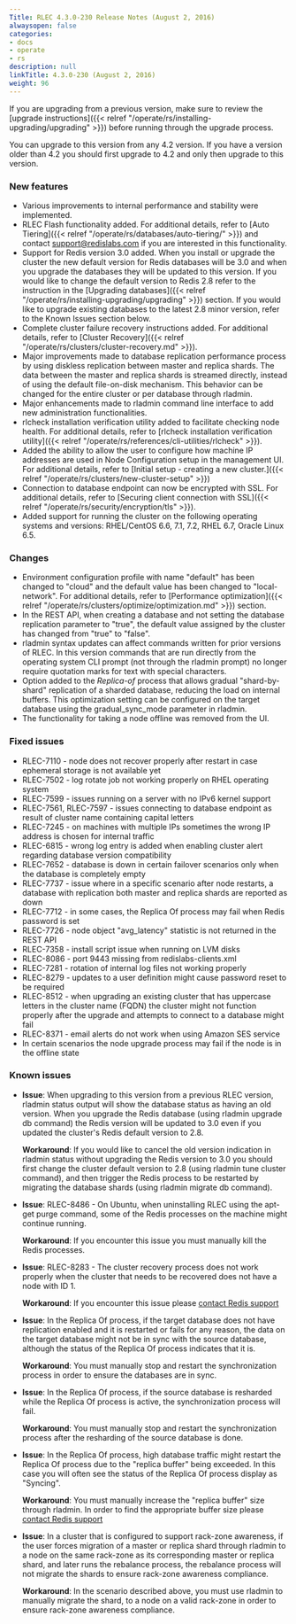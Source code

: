```yaml
---
Title: RLEC 4.3.0-230 Release Notes (August 2, 2016)
alwaysopen: false
categories:
- docs
- operate
- rs
description: null
linkTitle: 4.3.0-230 (August 2, 2016)
weight: 96
---
```

If you are upgrading from a previous version, make sure to review the
[upgrade
instructions]({{< relref "/operate/rs/installing-upgrading/upgrading" >}})
before running through the upgrade process.

You can upgrade to this version from any 4.2 version. If you have a
version older than 4.2 you should first upgrade to 4.2 and only then
upgrade to this version.

### New features

- Various improvements to internal performance and stability were
    implemented.
- RLEC Flash functionality added. For additional details, refer to
    [Auto Tiering]({{< relref "/operate/rs/databases/auto-tiering/" >}})
    and contact <support@redislabs.com> if you are interested in this
    functionality.
- Support for Redis version 3.0 added. When you install or upgrade the
    cluster the new default version for Redis databases will be 3.0 and
    when you upgrade the databases they will be updated to this version.
    If you would like to change the default version to Redis 2.8 refer
    to the instruction in the [Upgrading
    databases]({{< relref "/operate/rs/installing-upgrading/upgrading" >}})
    section. If you would like to upgrade existing databases to the
    latest 2.8 minor version, refer to the Known Issues section below.
- Complete cluster failure recovery instructions added. For additional
    details, refer to [Cluster
    Recovery]({{< relref "/operate/rs/clusters/cluster-recovery.md" >}}).
- Major improvements made to database replication performance process
    by using diskless replication between master and replica shards. The
    data between the master and replica shards is streamed directly,
    instead of using the default file-on-disk mechanism. This behavior
    can be changed for the entire cluster or per database through
    rladmin.
- Major enhancements made to rladmin command line interface to add new
    administration functionalities.
- rlcheck installation verification utility added to facilitate
    checking node health. For additional details, refer to [rlcheck
    installation verification
    utility]({{< relref "/operate/rs/references/cli-utilities/rlcheck" >}}).
- Added the ability to allow the user to configure how machine IP
    addresses are used in Node Configuration setup in the management UI.
    For additional details, refer to [Initial setup - creating a new
    cluster.]({{< relref "/operate/rs/clusters/new-cluster-setup" >}})
- Connection to database endpoint can now be encrypted with SSL. For
    additional details, refer to [Securing client connection with
    SSL]({{< relref "/operate/rs/security/encryption/tls" >}}).
- Added support for running the cluster on the following operating
    systems and versions: RHEL/CentOS 6.6, 7.1, 7.2, RHEL 6.7, Oracle
    Linux 6.5.

### Changes

- Environment configuration profile with name "default" has been
    changed to "cloud" and the default value has been changed to
    "local-network". For additional details, refer to [Performance
    optimization]({{< relref "/operate/rs/clusters/optimize/optimization.md" >}})
    section.
- In the REST API, when creating a database and not setting the
    database replication parameter to "true", the default value assigned
    by the cluster has changed from "true" to "false".
- rladmin syntax updates can affect commands written for prior
    versions of RLEC. In this version commands that are run directly
    from the operating system CLI prompt (not through the rladmin
    prompt) no longer require quotation marks for text with special
    characters.
- Option added to the *Replica-of* process that allows gradual
    "shard-by- shard" replication of a sharded database, reducing the
    load on internal buffers. This optimization setting can be
    configured on the target database using the gradual_sync_mode
    parameter in rladmin.
- The functionality for taking a node offline was removed from the UI.

### Fixed issues

- RLEC-7110 - node does not recover properly after restart in case
    ephemeral storage is not available yet
- RLEC-7502 - log rotate job not working properly on RHEL operating
    system
- RLEC-7599 - issues running on a server with no IPv6 kernel support
- RLEC-7561, RLEC-7597 - issues connecting to database endpoint as
    result of cluster name containing capital letters
- RLEC-7245 - on machines with multiple IPs sometimes the wrong IP
    address is chosen for internal traffic
- RLEC-6815 - wrong log entry is added when enabling cluster alert
    regarding database version compatibility
- RLEC-7652 - database is down in certain failover scenarios only
    when the database is completely empty
- RLEC-7737 - issue where in a specific scenario after node restarts,
    a database with replication both master and replica shards are
    reported as down
- RLEC-7712 - in some cases, the Replica Of process may fail when
    Redis password is set
- RLEC-7726 - node object "avg_latency" statistic is not returned in
    the REST API
- RLEC-7358 - install script issue when running on LVM disks
- RLEC-8086 - port 9443 missing from redislabs-clients.xml
- RLEC-7281 - rotation of internal log files not working properly
- RLEC-8279 - updates to a user definition might cause password reset
    to be required
- RLEC-8512 - when upgrading an existing cluster that has uppercase
    letters in the cluster name (FQDN) the cluster might not function
    properly after the upgrade and attempts to connect to a database
    might fail
- RLEC-8371 - email alerts do not work when using Amazon SES service
- In certain scenarios the node upgrade process may fail if the node
    is in the offline state

### Known issues

- **Issue**: When upgrading to this version from a previous RLEC
    version, rladmin status output will show the database status as
    having an old version. When you upgrade the Redis database (using
    rladmin upgrade db command) the Redis version will be updated to 3.0
    even if you updated the cluster's Redis default version to
    2.8.
    
    **Workaround**: If you would like to cancel the old version
    indication in rladmin status without upgrading the Redis version to
    3.0 you should first change the cluster default version to 2.8
    (using rladmin tune cluster command), and then trigger the Redis
    process to be restarted by migrating the database shards (using
    rladmin migrate db command).

- **Issue**: RLEC-8486 - On Ubuntu, when uninstalling RLEC using the
    apt-get purge command, some of the Redis processes on the machine
    might continue running.
    
    **Workaround**: If you encounter this issue
    you must manually kill the Redis processes.

- **Issue**: RLEC-8283 - The cluster recovery process does not work
    properly when the cluster that needs to be recovered does not have a
    node with ID 1.
    
    **Workaround**: If you encounter this issue please
    [contact Redis support](https://redislabs.com/company/support/)

- **Issue**: In the Replica Of process, if the target database does
    not have replication enabled and it is restarted or fails for any
    reason, the data on the target database might not be in sync with
    the source database, although the status of the Replica Of process
    indicates that it is.
    
    **Workaround**: You must manually stop and
    restart the synchronization process in order to ensure the databases
    are in sync.

- **Issue**: In the Replica Of process, if the source database is
    resharded while the Replica Of process is active, the
    synchronization process will fail.

    **Workaround**: You must manually
    stop and restart the synchronization process after the resharding of
    the source database is done.

- **Issue**: In the Replica Of process, high database traffic might restart the Replica Of process due to the "replica buffer" being exceeded. In this case
    you will often see the status of the Replica Of process display as
    "Syncing".
    
    **Workaround**: You must manually increase the "replica
    buffer" size through rladmin. In order to find the appropriate
    buffer size please [contact Redis support](https://redislabs.com/company/support/)

- **Issue**: In a cluster that is configured to support rack-zone
    awareness, if the user forces migration of a master or replica shard
    through rladmin to a node on the same rack-zone as its corresponding
    master or replica shard, and later runs the rebalance process, the
    rebalance process will not migrate the shards to ensure rack-zone
    awareness compliance.
    
    **Workaround**: In the scenario described
    above, you must use rladmin to manually migrate the shard, to a node
    on a valid rack-zone in order to ensure rack-zone awareness
    compliance.
